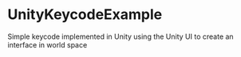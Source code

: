 # UnityKeycodeExample
Simple keycode implemented in Unity using the Unity UI to create an interface in world space
